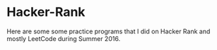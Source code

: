 # Hacker-Rank
Here are some some practice programs that I did on Hacker Rank and mostly LeetCode during Summer 2016.
